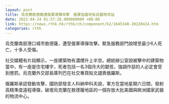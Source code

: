 ```yaml
---
layout: post
title: 烏克蘭敖德薩遭俄軍導彈攻擊　俄軍指當地有武器物流站
date: 2022-04-24 01:57:26.000000000 +08:00
link: https://news.rthk.hk/rthk/ch/component/k2/1645348-20220424.htm
categories: rthk
---
```


烏克蘭南部港口城市敖德薩，遭受俄軍導彈攻擊。緊急服務部門說增至最少6人死亡，十多人受傷。

社交媒體有片段顯示，一座建築物有濃煙升上半空。總統辦公室說被擊中的建築物當中，有一座是住宅樓宇，死者包括一名3個月大的嬰孩，強調作惡的人必定會受到懲罰。烏克蘭外交部長庫列巴在社交專頁貼文譴責俄羅斯。

俄羅斯承認發動攻擊，國防部發言人科納申科夫說，軍方在當地星期六日間，發射高精準度遠程導彈，破壞烏克蘭在敖德薩地區的一個存放大批美國與歐洲國家武器的物流中心。
